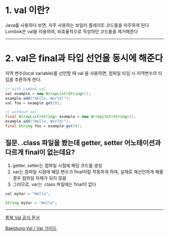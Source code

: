 
# 1. val 이란?

Java를 사용하다 보면, 자주 사용하는 보일러 플레이트 코드들을 마주하게 된다
<br>
Lombok은 val을 이용하여, 비효율적으로 작성하던 코드들을 제거해준다

---

# 2. val은 final과 타입 선언을 동시에 해준다
지역 변수(local variable)를 선언할 때 val 을 사용하면, 컴파일 타임 시 지역변수의 타입을 추론하게 한다.
```java
// with Lombok.val
val example = new ArrayList<String>();
example.add("Hello, World!");
val foo = example.get(0);
```
```java
// without val
final ArrayList<String> example = new ArrayList<String>();
example.add("Hello, World!");
final String foo = example.get(0);
```
## 질문. .class 파일을 봤는데 getter, setter 어노테이션과 다르게 final이 없는데요?
1) getter, setter는 컴파일 시점에 해당 코드를 생성
2) var는 컴파일 시점에 해당 변수가 final처럼 작동하게 하여, 실제로 재선언하게 해줄 경우 컴파일 자체가 되지 않음
3) 그러므로, var는 .class 파일에는 final이 없다
```java
val myVar = "Hello";
```
```java
String myVar = "Hello";
```



---
[롬복 Val 공식 문서](https://projectlombok.org/features/val)

[Baeldung Val / Var 가이드](https://www.baeldung.com/java-lombok-val-var)
